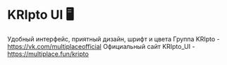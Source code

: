 # KRIpto UI 🖥
Удобный интерфейс, приятный дизайн, шрифт и цвета
Группа KRIpto - https://vk.com/multiplaceofficial
Официальный сайт KRIpto_UI - https://multiplace.fun/kripto

